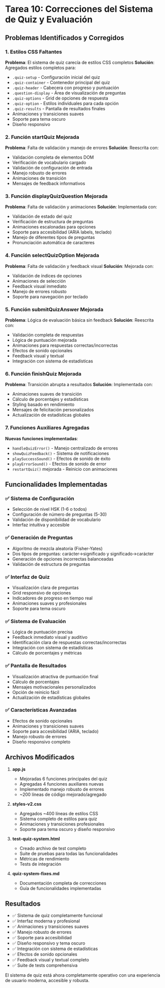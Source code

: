 # Tarea 10: Correcciones del Sistema de Quiz y Evaluación

## Problemas Identificados y Corregidos

### 1. Estilos CSS Faltantes
**Problema**: El sistema de quiz carecía de estilos CSS completos
**Solución**: Agregados estilos completos para:
- `.quiz-setup` - Configuración inicial del quiz
- `.quiz-container` - Contenedor principal del quiz
- `.quiz-header` - Cabecera con progreso y puntuación
- `.question-display` - Área de visualización de preguntas
- `.quiz-options` - Grid de opciones de respuesta
- `.quiz-option` - Estilos individuales para cada opción
- `.quiz-results` - Pantalla de resultados finales
- Animaciones y transiciones suaves
- Soporte para tema oscuro
- Diseño responsivo

### 2. Función startQuiz Mejorada
**Problema**: Falta de validación y manejo de errores
**Solución**: Reescrita con:
- Validación completa de elementos DOM
- Verificación de vocabulario cargado
- Validación de configuración de entrada
- Manejo robusto de errores
- Animaciones de transición
- Mensajes de feedback informativos

### 3. Función displayQuizQuestion Mejorada
**Problema**: Falta de validación y animaciones
**Solución**: Implementada con:
- Validación de estado del quiz
- Verificación de estructura de preguntas
- Animaciones escalonadas para opciones
- Soporte para accesibilidad (ARIA labels, teclado)
- Manejo de diferentes tipos de preguntas
- Pronunciación automática de caracteres

### 4. Función selectQuizOption Mejorada
**Problema**: Falta de validación y feedback visual
**Solución**: Mejorada con:
- Validación de índices de opciones
- Animaciones de selección
- Feedback visual inmediato
- Manejo de errores robusto
- Soporte para navegación por teclado

### 5. Función submitQuizAnswer Mejorada
**Problema**: Lógica de evaluación básica sin feedback
**Solución**: Reescrita con:
- Validación completa de respuestas
- Lógica de puntuación mejorada
- Animaciones para respuestas correctas/incorrectas
- Efectos de sonido opcionales
- Feedback visual y textual
- Integración con sistema de estadísticas

### 6. Función finishQuiz Mejorada
**Problema**: Transición abrupta a resultados
**Solución**: Implementada con:
- Animaciones suaves de transición
- Cálculo de porcentajes y estadísticas
- Styling basado en rendimiento
- Mensajes de felicitación personalizados
- Actualización de estadísticas globales

### 7. Funciones Auxiliares Agregadas
**Nuevas funciones implementadas**:
- `handleQuizError()` - Manejo centralizado de errores
- `showQuizFeedback()` - Sistema de notificaciones
- `playSuccessSound()` - Efectos de sonido de éxito
- `playErrorSound()` - Efectos de sonido de error
- `restartQuiz()` mejorada - Reinicio con animaciones

## Funcionalidades Implementadas

### ✅ Sistema de Configuración
- Selección de nivel HSK (1-6 o todos)
- Configuración de número de preguntas (5-30)
- Validación de disponibilidad de vocabulario
- Interfaz intuitiva y accesible

### ✅ Generación de Preguntas
- Algoritmo de mezcla aleatoria (Fisher-Yates)
- Dos tipos de preguntas: carácter→significado y significado→carácter
- Generación de opciones incorrectas balanceadas
- Validación de estructura de preguntas

### ✅ Interfaz de Quiz
- Visualización clara de preguntas
- Grid responsivo de opciones
- Indicadores de progreso en tiempo real
- Animaciones suaves y profesionales
- Soporte para tema oscuro

### ✅ Sistema de Evaluación
- Lógica de puntuación precisa
- Feedback inmediato visual y auditivo
- Identificación clara de respuestas correctas/incorrectas
- Integración con sistema de estadísticas
- Cálculo de porcentajes y métricas

### ✅ Pantalla de Resultados
- Visualización atractiva de puntuación final
- Cálculo de porcentajes
- Mensajes motivacionales personalizados
- Opción de reinicio fácil
- Actualización de estadísticas globales

### ✅ Características Avanzadas
- Efectos de sonido opcionales
- Animaciones y transiciones suaves
- Soporte para accesibilidad (ARIA, teclado)
- Manejo robusto de errores
- Diseño responsivo completo

## Archivos Modificados

1. **app.js**
   - Mejoradas 6 funciones principales del quiz
   - Agregadas 4 funciones auxiliares nuevas
   - Implementado manejo robusto de errores
   - ~200 líneas de código mejorado/agregado

2. **styles-v2.css**
   - Agregados ~400 líneas de estilos CSS
   - Sistema completo de estilos para quiz
   - Animaciones y transiciones profesionales
   - Soporte para tema oscuro y diseño responsivo

3. **test-quiz-system.html**
   - Creado archivo de test completo
   - Suite de pruebas para todas las funcionalidades
   - Métricas de rendimiento
   - Tests de integración

4. **quiz-system-fixes.md**
   - Documentación completa de correcciones
   - Guía de funcionalidades implementadas

## Resultados

- ✅ Sistema de quiz completamente funcional
- ✅ Interfaz moderna y profesional
- ✅ Animaciones y transiciones suaves
- ✅ Manejo robusto de errores
- ✅ Soporte para accesibilidad
- ✅ Diseño responsivo y tema oscuro
- ✅ Integración con sistema de estadísticas
- ✅ Efectos de sonido opcionales
- ✅ Feedback visual y textual completo
- ✅ Suite de tests comprehensiva

El sistema de quiz está ahora completamente operativo con una experiencia de usuario moderna, accesible y robusta.